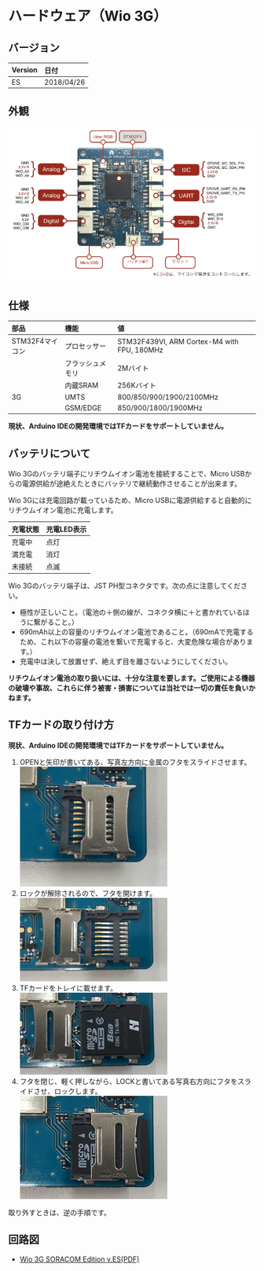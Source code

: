 # ハードウェア（Wio 3G）


## バージョン

|Version|日付|
|:--|:--|
|ES|2018/04/26|

## 外観

![9](img/9.png)

## 仕様

|部品|機能|値|
|:--|:--|:--|
|STM32F4マイコン|プロセッサー|STM32F439VI, ARM Cortex-M4 with FPU, 180MHz|
||フラッシュメモリ|2Mバイト|
||内蔵SRAM|256Kバイト|
|3G|UMTS|800/850/900/1900/2100MHz|
||GSM/EDGE|850/900/1800/1900MHz|

**現状、Arduino IDEの開発環境ではTFカードをサポートしていません。**

## バッテリについて
Wio 3Gのバッテリ端子にリチウムイオン電池を接続することで、Micro USBからの電源供給が途絶えたときにバッテリで継続動作させることが出来ます。  

Wio 3Gには充電回路が載っているため、Micro USBに電源供給すると自動的にリチウムイオン電池に充電します。

|充電状態|充電LED表示|
|:--|:--|
|充電中|点灯|
|満充電|消灯|
|未接続|点滅|

Wio 3Gのバッテリ端子は、JST PH型コネクタです。次の点に注意してください。

* 極性が正しいこと。（電池の＋側の線が、コネクタ横に＋と書かれているほうに繋がること。）
* 690mAh以上の容量のリチウムイオン電池であること。（690mAで充電するため、これ以下の容量の電池を繋いで充電すると、大変危険な場合があります。）
* 充電中は決して放置せず、絶えず目を離さないようにしてください。

**リチウムイオン電池の取り扱いには、十分な注意を要します。ご使用による機器の破壊や事故、これらに伴う被害・損害については当社では一切の責任を負いかねます。**

## TFカードの取り付け方
**現状、Arduino IDEの開発環境ではTFカードをサポートしていません。**


1. OPENと矢印が書いてある、写真左方向に金属のフタをスライドさせます。  
![TF-1](img/IMG_4520.jpg)
1. ロックが解除されるので、フタを開けます。  
![TF-2](img/IMG_4521.jpg)
1. TFカードをトレイに載せます。  
![TF-3](img/IMG_4522.jpg)
1. フタを閉じ、軽く押しながら、LOCKと書いてある写真右方向にフタをスライドさせ、ロックします。  
![TF-4](img/IMG_4523.jpg)

取り外すときは、逆の手順です。

## 回路図

* [Wio 3G SORACOM Edition v.ES(PDF)](files/Wio_3G_vES.pdf)
